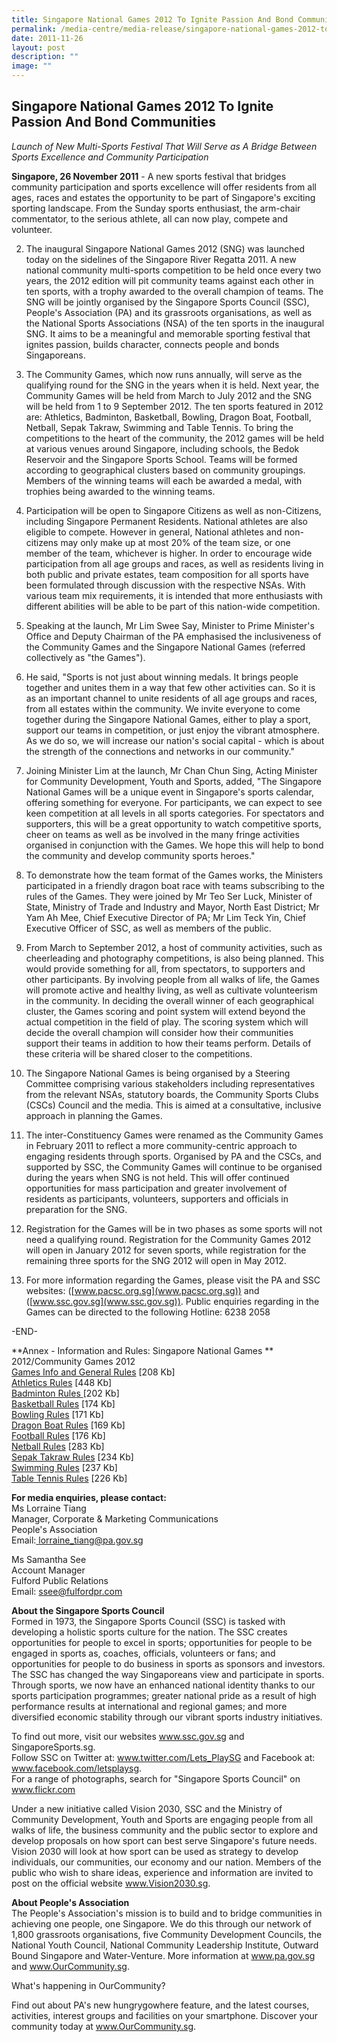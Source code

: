 ```yaml
---
title: Singapore National Games 2012 To Ignite Passion And Bond Communities
permalink: /media-centre/media-release/singapore-national-games-2012-to-ignite-passion-and-bond-communities/
date: 2011-11-26
layout: post
description: ""
image: ""
---
```

## **Singapore National Games 2012 To Ignite Passion And Bond Communities**

*Launch of New Multi-Sports Festival That Will Serve as A Bridge Between Sports Excellence and Community Participation*

**Singapore, 26 November 2011** - A new sports festival that bridges community participation and sports excellence will offer residents from all ages, races and estates the opportunity to be part of Singapore's exciting sporting landscape. From the Sunday sports enthusiast, the arm-chair commentator, to the serious athlete, all can now play, compete and volunteer.

2. The inaugural Singapore National Games 2012 (SNG) was launched today on the sidelines of the Singapore River Regatta 2011. A new national community multi-sports competition to be held once every two years, the 2012 edition will pit community teams against each other in ten sports, with a trophy awarded to the overall champion of teams. The SNG will be jointly organised by the Singapore Sports Council (SSC), People's Association (PA) and its grassroots organisations, as well as the National Sports Associations (NSA) of the ten sports in the inaugural SNG. It aims to be a meaningful and memorable sporting festival that ignites passion, builds character, connects people and bonds Singaporeans.

3. The Community Games, which now runs annually, will serve as the qualifying round for the SNG in the years when it is held. Next year, the Community Games will be held from March to July 2012 and the SNG will be held from 1 to 9 September 2012. The ten sports featured in 2012 are: Athletics, Badminton, Basketball, Bowling, Dragon Boat, Football, Netball, Sepak Takraw, Swimming and Table Tennis. To bring the competitions to the heart of the community, the 2012 games will be held at various venues around Singapore, including schools, the Bedok Reservoir and the Singapore Sports School. Teams will be formed according to geographical clusters based on community groupings. Members of the winning teams will each be awarded a medal, with trophies being awarded to the winning teams.

4. Participation will be open to Singapore Citizens as well as non-Citizens, including Singapore Permanent Residents. National athletes are also eligible to compete. However in general, National athletes and non-citizens may only make up at most 20% of the team size, or one member of the team, whichever is higher. In order to encourage wide participation from all age groups and races, as well as residents living in both public and private estates, team composition for all sports have been formulated through discussion with the respective NSAs. With various team mix requirements, it is intended that more enthusiasts with different abilities will be able to be part of this nation-wide competition.

5. Speaking at the launch, Mr Lim Swee Say, Minister to Prime Minister's Office and Deputy Chairman of the PA emphasised the inclusiveness of the Community Games and the Singapore National Games (referred collectively as "the Games").

6. He said, "Sports is not just about winning medals. It brings people together and unites them in a way that few other activities can. So it is as an important channel to unite residents of all age groups and races, from all estates within the community. We invite everyone to come together during the Singapore National Games, either to play a sport, support our teams in competition, or just enjoy the vibrant atmosphere. As we do so, we will increase our nation's social capital - which is about the strength of the connections and networks in our community."

7. Joining Minister Lim at the launch, Mr Chan Chun Sing, Acting Minister for Community Development, Youth and Sports, added, "The Singapore National Games will be a unique event in Singapore's sports calendar, offering something for everyone. For participants, we can expect to see keen competition at all levels in all sports categories. For spectators and supporters, this will be a great opportunity to watch competitive sports, cheer on teams as well as be involved in the many fringe activities organised in conjunction with the Games. We hope this will help to bond the community and develop community sports heroes."

8. To demonstrate how the team format of the Games works, the Ministers participated in a friendly dragon boat race with teams subscribing to the rules of the Games. They were joined by Mr Teo Ser Luck, Minister of State, Ministry of Trade and Industry and Mayor, North East District; Mr Yam Ah Mee, Chief Executive Director of PA; Mr Lim Teck Yin, Chief Executive Officer of SSC, as well as members of the public.

9. From March to September 2012, a host of community activities, such as cheerleading and photography competitions, is also being planned. This would provide something for all, from spectators, to supporters and other participants. By involving people from all walks of life, the Games will promote active and healthy living, as well as cultivate volunteerism in the community. In deciding the overall winner of each geographical cluster, the Games scoring and point system will extend beyond the actual competition in the field of play. The scoring system which will decide the overall champion will consider how their communities support their teams in addition to how their teams perform. Details of these criteria will be shared closer to the competitions.

10. The Singapore National Games is being organised by a Steering Committee comprising various stakeholders including representatives from the relevant NSAs, statutory boards, the Community Sports Clubs (CSCs) Council and the media. This is aimed at a consultative, inclusive approach in planning the Games.

11. The inter-Constituency Games were renamed as the Community Games in February 2011 to reflect a more community-centric approach to engaging residents through sports. Organised by PA and the CSCs, and supported by SSC, the Community Games will continue to be organised during the years when SNG is not held. This will offer continued opportunities for mass participation and greater involvement of residents as participants, volunteers, supporters and officials in preparation for the SNG.

12. Registration for the Games will be in two phases as some sports will not need a qualifying round. Registration for the Community Games 2012 will open in January 2012 for seven sports, while registration for the remaining three sports for the SNG 2012 will open in May 2012.

13. For more information regarding the Games, please visit the PA and SSC websites: ([www.pacsc.org.sg](www.pacsc.org.sg)) and ([www.ssc.gov.sg](www.ssc.gov.sg)). Public enquiries regarding in the Games can be directed to the following Hotline: 6238 2058

-END-

**Annex - Information and Rules: Singapore National Games **<br>2012/Community Games 2012
<br>[Games Info and General Rules](/files/Media%20Centre/Media%20Release/2011/November/Games%20Info%20and%20General%20RulesSingapore%20National%20Games%202012Community%20Games%202012pdf.pdf) [208 Kb]
<br>[Athletics Rules](/files/Media%20Centre/Media%20Release/2011/November/Athletics%20RulesSingapore%20National%20Games%202012Community%20Games%202012pdf.pdf) [448 Kb]
<br>[Badminton Rules ](/files/Media%20Centre/Media%20Release/2011/November/Badminton%20RulesSingapore%20National%20Games%202012Community%20Games%202012pdf.pdf)[202 Kb]
<br>[Basketball Rules](/files/Media%20Centre/Media%20Release/2011/November/Basketball%20RulesSingapore%20National%20Games%202012Community%20Games%202012pdf.pdf) [174 Kb]
<br>[Bowling Rules](/files/Media%20Centre/Media%20Release/2011/November/Bowling%20RulesSingapore%20National%20Games%202012Community%20Games%202012pdf.pdf) [171 Kb]
<br>[Dragon Boat Rules](/files/Media%20Centre/Media%20Release/2011/November/Dragon%20Boat%20RulesSingapore%20National%20Games%202012Community%20Games%202012pdf.pdf) [169 Kb]
<br>[Football Rules](/files/Media%20Centre/Media%20Release/2011/November/Football%20RulesSingapore%20National%20Games%202012Community%20Games%202012pdf.pdf) [176 Kb]
<br>[Netball Rules](/files/Media%20Centre/Media%20Release/2011/November/Netball%20RulesSingapore%20National%20Games%202012Community%20Games%202012pdf.pdf) [283 Kb]
<br>[Sepak Takraw Rules](/files/Media%20Centre/Media%20Release/2011/November/Sepak%20TakrawSingapore%20National%20Games%202012Community%20Games%202012pdf.pdf) [234 Kb]
<br>[Swimming Rules](/files/Media%20Centre/Media%20Release/2011/November/FinalCgSng2012SwimmingRulesStandardised%20as%20at%2024%20November%202011pdf.pdf) [237 Kb]
<br>[Table Tennis Rules](/files/Media%20Centre/Media%20Release/2011/November/Table%20Tennis%20RulesSingapore%20National%20Games%202012Community%20Games%202012pdf.pdf) [226 Kb]

**For media enquiries, please contact:**
<br>
Ms Lorraine Tiang
<br>Manager, Corporate & Marketing Communications
<br>People's Association 
<br>Email:[ lorraine_tiang@pa.gov.sg]( lorraine_tiang@pa.gov.sg)

Ms Samantha See
<br>Account Manager
<br>Fulford Public Relations
<br>Email: [ssee@fulfordpr.com](ssee@fulfordpr.com)


**About the Singapore Sports Council**
<br>
Formed in 1973, the Singapore Sports Council (SSC) is tasked with developing a holistic sports culture for the nation. The SSC creates opportunities for people to excel in sports; opportunities for people to be engaged in sports as, coaches, officials, volunteers or fans; and opportunities for people to do business in sports as sponsors and investors. The SSC has changed the way Singaporeans view and participate in sports. Through sports, we now have an enhanced national identity thanks to our sports participation programmes; greater national pride as a result of high performance results at international and regional games; and more diversified economic stability through our vibrant sports industry initiatives.

To find out more, visit our websites www.ssc.gov.sg and SingaporeSports.sg.
<br>
Follow SSC on Twitter at: www.twitter.com/Lets_PlaySG and Facebook at: www.facebook.com/letsplaysg.
<br>
For a range of photographs, search for "Singapore Sports Council" on www.flickr.com

Under a new initiative called Vision 2030, SSC and the Ministry of Community Development, Youth and Sports are engaging people from all walks of life, the business community and the public sector to explore and develop proposals on how sport can best serve Singapore's future needs. Vision 2030 will look at how sport can be used as strategy to develop individuals, our communities, our economy and our nation. Members of the public who wish to share ideas, experience and information are invited to post on the official website www.Vision2030.sg.

**About People's Association**
<br>
The People's Association's mission is to build and to bridge communities in achieving one people, one Singapore. We do this through our network of 1,800 grassroots organisations, five Community Development Councils, the National Youth Council, National Community Leadership Institute, Outward Bound Singapore and Water-Venture. More information at www.pa.gov.sg and www.OurCommunity.sg.

What's happening in OurCommunity?

Find out about PA's new hungrygowhere feature, and the latest courses, activities, interest groups and facilities on your smartphone. Discover your community today at www.OurCommunity.sg.